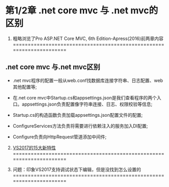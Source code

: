 ﻿# 第1/2章 .net core mvc 与 .net mvc的区别


1. 粗略浏览了Pro ASP.NET Core MVC, 6th Edition-Apress(2016)前两章内容
=====================================================================

 .net core mvc 与.net mvc区别
 ------------------------------------
 
* .net mvc程序的配置一般从web.conf找数据库连接字符串、日志配置、web其他配置等;

* 在.net core mvc中Startup.cs和appsettings.json是我们查看程序的两个入口。appsettings.json负责配置像字符串连接、日志、权限校验等信息;

* Startup.cs的构造函数负责加载appsettings.json配置文件的配置;

* ConfigureServices方法负责将需要进行依赖注入的服务加入DI配置;

* Configure负责向HttpRequest管道添加中间件;


2. [VS2017的15大新特性](http://www.cnblogs.com/Leo_wl/p/6581647.html)
=====================================================================


3. 问题：印象VS2017支持调试状态下编辑，但是没找到怎么设置的
=====================================================================






